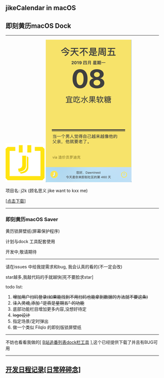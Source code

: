 ## jikeCalendar in macOS

## 即刻黄历macOS Dock

------

<img src="./readSupport/j2k128.png" width=128 height=128/>

<img src="./readSupport/08.jpg" width=282 height=468/>

 项目名: j2k (顾名思义 jike want to kxx me)

[[点击下载]](https://github.com/Dawninest/jikeCalendar-macOS/releases/download/v1.0/J2K.zip)

------

### 即刻黄历macOS Saver

黄历锁屏壁纸(屏幕保护程序)

计划与dock 工具配套使用

开发中,敬请期待

------

请在issues 中给我提需求和bug, 我会认真的看的(不一定会改)

star越多,我敲代码的手就越快[死不要脸求star]

todo list:

1. ~~增加用户扫码登录(如果能找到不用扫码也能拿到数据的方法就不要这条)~~
2. ~~注入灵魂,添加 "是否是星期五" 的功能~~
3. 底部功能栏目增加更多内容,没想好待定
4. ~~logo设计~~
5. 指定场景/定时弹出
6. 做一个类似 Filqlo 的即刻版锁屏壁纸

------

不妨也看看我做的[ [B站追番列表dock栏工具](https://github.com/Dawninest/b2k-macos) ],这个已经提供下载了并且有BUG可用

------



## [开发日程记录[日常碎碎念]](./devHis.md)




















